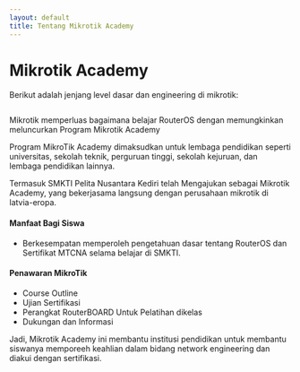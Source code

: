 ```yaml
---
layout: default
title: Tentang Mikrotik Academy
---
```


<div class="post">
	<h1 class="pageTitle">Mikrotik Academy</h1>
  <p class="intro">Berikut adalah jenjang level dasar dan engineering di mikrotik:</p>
	<img src="{{ '/assets/img/mikrotik-certifikati.jpg' | prepend: site.baseurl }}" alt=""> 
	<p class="intro">Mikrotik memperluas bagaimana belajar RouterOS dengan memungkinkan meluncurkan Program Mikrotik Academy</p>
	<p>Program MikroTik Academy dimaksudkan untuk lembaga pendidikan seperti universitas, sekolah teknik, perguruan tinggi, sekolah kejuruan, dan lembaga pendidikan lainnya.</p>
  <p>Termasuk SMKTI Pelita Nusantara Kediri telah Mengajukan sebagai Mikrotik Academy, yang bekerjasama langsung dengan perusahaan mikrotik di latvia-eropa.</p>
	<h4>Manfaat Bagi Siswa</h4>
	<ul>
		<li>Berkesempatan memperoleh pengetahuan dasar tentang RouterOS dan Sertifikat MTCNA selama belajar di SMKTI.</li>
  </ul>
  <h4>Penawaran MikroTik</h4>
  <ul>
    <li>Course Outline</li>
    <li>Ujian Sertifikasi</li>
    <li>Perangkat RouterBOARD Untuk Pelatihan dikelas</li>
    <li>Dukungan dan Informasi</li>
  </ul>
  <p>Jadi, Mikrotik Academy ini membantu institusi pendidikan untuk membantu siswanya memporeeh keahlian dalam bidang network engineering dan diakui dengan sertifikasi.</p>
</div>
